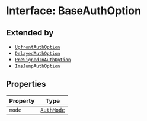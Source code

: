 # Interface: BaseAuthOption

## Extended by

- [`UpfrontAuthOption`](UpfrontAuthOption.md)
- [`DelayedAuthOption`](DelayedAuthOption.md)
- [`PreSignedInAuthOption`](PreSignedInAuthOption.md)
- [`ImsJumpAuthOption`](ImsJumpAuthOption.md)

## Properties

| Property | Type |
| ------ | ------ |
| `mode` | [`AuthMode`](../enumerations/AuthMode.md) |
